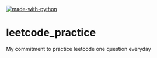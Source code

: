[![made-with-python](https://img.shields.io/badge/Made%20with-Python-1f425f.svg)](https://www.python.org/)
# leetcode_practice
My commitment to practice leetcode one question everyday 


